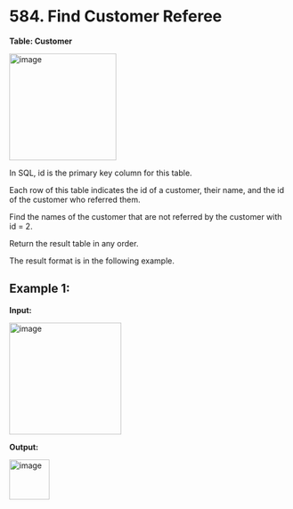 # 584. Find Customer Referee

**Table: Customer**

<img width="192" alt="image" src="https://github.com/user-attachments/assets/a8ecc7db-9b0e-474a-b394-1b5311e9ceb1" />


In SQL, id is the primary key column for this table.

Each row of this table indicates the id of a customer, their name, and the id of the customer who referred them.

Find the names of the customer that are not referred by the customer with id = 2.

Return the result table in any order.

The result format is in the following example.

## Example 1:

**Input:**

<img width="201" alt="image" src="https://github.com/user-attachments/assets/4da58ee4-98f1-4903-a929-59cc9382fe76" />

**Output:**

<img width="72" alt="image" src="https://github.com/user-attachments/assets/4f27dabd-77fa-43b8-855e-0f546914c99f" />
